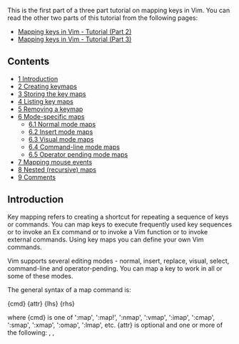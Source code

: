 This is the first part of a three part tutorial on mapping keys in Vim. You can read the other two parts of this tutorial from the following pages:

- [Mapping keys in Vim - Tutorial (Part 2)](https://vim.fandom.com/wiki/Mapping_keys_in_Vim_-_Tutorial_(Part_2) "Mapping keys in Vim - Tutorial (Part 2)")
- [Mapping keys in Vim - Tutorial (Part 3)](https://vim.fandom.com/wiki/Mapping_keys_in_Vim_-_Tutorial_(Part_3) "Mapping keys in Vim - Tutorial (Part 3)")

  

## Contents

- [1 Introduction](https://vim.fandom.com/wiki/Mapping_keys_in_Vim_-_Tutorial_(Part_1)#Introduction)
- [2 Creating keymaps](https://vim.fandom.com/wiki/Mapping_keys_in_Vim_-_Tutorial_(Part_1)#Creating_keymaps)
- [3 Storing the key maps](https://vim.fandom.com/wiki/Mapping_keys_in_Vim_-_Tutorial_(Part_1)#Storing_the_key_maps)
- [4 Listing key maps](https://vim.fandom.com/wiki/Mapping_keys_in_Vim_-_Tutorial_(Part_1)#Listing_key_maps)
- [5 Removing a keymap](https://vim.fandom.com/wiki/Mapping_keys_in_Vim_-_Tutorial_(Part_1)#Removing_a_keymap)
- [6 Mode-specific maps](https://vim.fandom.com/wiki/Mapping_keys_in_Vim_-_Tutorial_(Part_1)#Mode-specific_maps)
    - [6.1 Normal mode maps](https://vim.fandom.com/wiki/Mapping_keys_in_Vim_-_Tutorial_(Part_1)#Normal_mode_maps)
    - [6.2 Insert mode maps](https://vim.fandom.com/wiki/Mapping_keys_in_Vim_-_Tutorial_(Part_1)#Insert_mode_maps)
    - [6.3 Visual mode maps](https://vim.fandom.com/wiki/Mapping_keys_in_Vim_-_Tutorial_(Part_1)#Visual_mode_maps)
    - [6.4 Command-line mode maps](https://vim.fandom.com/wiki/Mapping_keys_in_Vim_-_Tutorial_(Part_1)#Command-line_mode_maps)
    - [6.5 Operator pending mode maps](https://vim.fandom.com/wiki/Mapping_keys_in_Vim_-_Tutorial_(Part_1)#Operator_pending_mode_maps)
- [7 Mapping mouse events](https://vim.fandom.com/wiki/Mapping_keys_in_Vim_-_Tutorial_(Part_1)#Mapping_mouse_events)
- [8 Nested (recursive) maps](https://vim.fandom.com/wiki/Mapping_keys_in_Vim_-_Tutorial_(Part_1)#Nested_(recursive)_maps)
- [9 Comments](https://vim.fandom.com/wiki/Mapping_keys_in_Vim_-_Tutorial_(Part_1)#Comments)

## Introduction[](https://vim.fandom.com/wiki/Mapping_keys_in_Vim_-_Tutorial_(Part_1)?veaction=edit&section=1 "Edit section: Introduction")

Key mapping refers to creating a shortcut for repeating a sequence of keys or commands. You can map keys to execute frequently used key sequences or to invoke an Ex command or to invoke a Vim function or to invoke external commands. Using key maps you can define your own Vim commands.

Vim supports several editing modes - normal, insert, replace, visual, select, command-line and operator-pending. You can map a key to work in all or some of these modes.

The general syntax of a map command is:

{cmd} {attr} {lhs} {rhs}

where
{cmd}  is one of ':map', ':map!', ':nmap', ':vmap', ':imap',
       ':cmap', ':smap', ':xmap', ':omap', ':lmap', etc.
{attr} is optional and one or more of the following: <buffer>, <silent>,
       <expr> <script>, <unique> and <special>.
       More than one attribute can be specified to a map.
{lhs}  left hand side, is a sequence of one or more keys that you will use
       in your new shortcut.
{rhs}  right hand side, is the sequence of keys that the {lhs} shortcut keys
       will execute when entered.

Examples:

map <F2> :echo 'Current time is ' . strftime('%c')<CR>
map! <F3> <C-R>=strftime('%c')<CR>
nnoremap <silent> <F2> :lchdir %:p:h<CR>:pwd<CR>

The first step in creating a map is to decide the sequence of keys the mapping will run. When you invoke a map, Vim will execute the sequence of keys as though you entered it from the keyboard. You can test the keys for your mapping by manually entering the key sequence and verifying that it performs the desired operation.

The second step is to decide the editing mode (insert mode, visual mode, command-line mode, normal mode, etc.) in which the map should work. Instead of creating a map that works in all the modes, it is better to define the map that works only in selected modes.

The third step is to find an unused key sequence that can be used to invoke the map. You can invoke a map using either a single key or a sequence of keys. [:help map-which-keys](http://vimdoc.sourceforge.net/cgi-bin/help?tag=map-which-keys)

The above steps are explained in more detail in the following sections.

  

## Creating keymaps[](https://vim.fandom.com/wiki/Mapping_keys_in_Vim_-_Tutorial_(Part_1)?veaction=edit&section=2 "Edit section: Creating keymaps")

To map a sequence of keys to execute another sequence of keys, use the ':map' command.

For example, the following command maps the <F2> key to display the current date and time.

:map <F2> :echo 'Current time is ' . strftime('%c')<CR>

The following command maps the <F3> key to insert the current date and time in the current buffer:

:map! <F3> <C-R>=strftime('%c')<CR>

The ':map' command creates a key map that works in normal, visual, select and operator pending modes. The ':map!' command creates a key map that works in insert and command-line mode.

A better alternative than using the 'map' and 'map!' commands is to use mode-specific map commands which are described in later sections.

## Storing the key maps[](https://vim.fandom.com/wiki/Mapping_keys_in_Vim_-_Tutorial_(Part_1)?veaction=edit&section=3 "Edit section: Storing the key maps")

If you want to map a key for only one Vim session temporarily, then you don't need to save the map command in a file. When you quit that Vim instance, the temporary map definition will be lost.

If you want to restore the key maps across Vim instances, you need to save the map definition command in a file.

One place to store the map commands is the $HOME/.vimrc or $HOME/_vimrc or $VIM/_vimrc file. If you have filetype specific key maps, then you can store them in the filetype specific plugin files. The key maps defined by Vim plugins are stored in the plugin or script file itself.

When adding the map commands to a file, there is no need to prefix the commands with the ':' character.

  

## Listing key maps[](https://vim.fandom.com/wiki/Mapping_keys_in_Vim_-_Tutorial_(Part_1)?veaction=edit&section=4 "Edit section: Listing key maps")

You can display a list of existing key maps using the following commands without any arguments:

:map
:map!

The first command displays the maps that work in normal, visual and select and operator pending mode. The second command displays the maps that work in insert and command-line mode.

To display the mode specific maps, prefix the ':map' command with the letter representing the mode.

:nmap - Display normal mode maps
:imap - Display insert mode maps
:vmap - Display visual and select mode maps
:smap - Display select mode maps
:xmap - Display visual mode maps
:cmap - Display command-line mode maps
:omap - Display operator pending mode maps

Example:

:nmap
n  <C-W>*      * <C-W><C-S>*
n  <C-W>#      * <C-W><C-S>#
n  <F2>        * :lchdir %:p:h<CR>:pwd<CR>

In the output of the above commands, the first column indicates the mode in which the map works. You can interpret the first column character using the following table:

n  Normal mode map. Defined using ':nmap' or ':nnoremap'.
i  Insert mode map. Defined using ':imap' or ':inoremap'.
v  Visual and select mode map. Defined using ':vmap' or ':vnoremap'.
x  Visual mode map. Defined using ':xmap' or ':xnoremap'.
s  Select mode map. Defined using ':smap' or ':snoremap'.
c  Command-line mode map. Defined using ':cmap' or ':cnoremap'.
o  Operator pending mode map. Defined using ':omap' or ':onoremap'.

<Space>  Normal, Visual and operator pending mode map. Defined using
         ':map' or ':noremap'.
!  Insert and command-line mode map. Defined using 'map!' or
   'noremap!'.

The following characters may be displayed before the {rhs} of the map:

*  The {rhs} of the map is not re-mappable. Defined using the
   ':noremap' or ':nnoremap' or ':inoremap', etc. commands.
&  Only script local mappings are re-mappable in the {rhs} of the
   map. The map command has the <script> attribute.
@  A buffer local map command with the <buffer> attribute.

To display all the key maps that start with a particular key sequence, enter the key sequence in the above commands. For example, the following command displays all the normal mode maps that start with 'g'.

:nmap g

To display all the buffer-local maps for the current buffer, use the following commands:

:map <buffer>
:map! <buffer>

Typically the output of the above commands will span several pages. You can use the following set of commands to redirect the output to the vim_maps.txt file:

:redir! > vim_maps.txt
:map
:map!
:redir END

## Removing a keymap[](https://vim.fandom.com/wiki/Mapping_keys_in_Vim_-_Tutorial_(Part_1)?veaction=edit&section=5 "Edit section: Removing a keymap")

To permanently remove a map, you first need to locate the place where it is defined by using the ':verbose map {lhs}' command (replace {lhs} with the mapped key sequence). If the map is defined in the .vimrc or _vimrc file or in one of the files in the vimfiles or .vim directory, then you can edit the file to remove the map.

Another approach is to use the ':unmap' and ':unmap!' commands to remove the map. For example, to remove the map for the <F8> key, you can use the following commands:

:unmap <F8>
:unmap! <F8>

Note that after a key is unmapped using the ':unmap' command, it can be mapped again later. Also you cannot unmap a key used by one of the Vim internal commands. Instead you have to map it to <Nop> to disable its functionality. If you are trying to disable a key map defined by a plugin, make sure the unmap command is executed after the key map is defined by the plugin. To do this in .vimrc, use autocmd:

autocmd VimEnter * unmap! <F8>

Filetype plugins can be a little tricky, because they can redefine mappings any time you open a file of a certain type. You can just use a different autocmd event for this, e.g.:

autocmd FileType python unmap! <F8>

Or, you can place the unmap command in the appropriate after directory. [:help after-directory](http://vimdoc.sourceforge.net/cgi-bin/help?tag=after-directory).

You can remove a mode-specific map by using the mode specific unmap command. The mode-specific unmap commands are listed below:

nunmap - Unmap a normal mode map
vunmap - Unmap a visual and select mode map
xunmap - Unmap a visual mode map
sunmap - Unmap a select mode map
iunmap - Unmap an insert and replace mode map
cunmap - Unmap a command-line mode map
ounmap - Unmap an operator pending mode map

Note that in the above unmap commands, if a space character is present at the end of the unmapped key sequence, then the command will fail. For example, the following unmap command will fail (replace <Space> with a space character):

:nnoremap <F2> :ls<CR>
:nunmap <F2><Space>

To map a key in only a selected set of modes, you can use the ':map' and ':map!' commands and then unmap them using the mode specific unmap commands in a few modes. For example, to map a key in normal and visual mode but not in operator-pending mode, you can use the following commands:

:map <F6> ....
:ounmap <F6>

To clear all the mappings for a particular mode, you can use the ':mapclear' command. The mode-specific map clear commands are listed below:

mapclear  - Clear all normal, visual, select and operating pending
            mode maps
mapclear! - Clear all insert and command-line mode maps
nmapclear - Clear all normal mode maps
vmapclear - Clear all visual and select mode maps
xmapclear - Clear all visual mode maps
smapclear - Clear all select mode maps
imapclear - Clear all insert mode maps
cmapclear - Clear all command-line mode maps
omapclear - Clear all operating pending mode maps

## Mode-specific maps[](https://vim.fandom.com/wiki/Mapping_keys_in_Vim_-_Tutorial_(Part_1)?veaction=edit&section=6 "Edit section: Mode-specific maps")

Vim supports creating keymaps that work only in specific editing modes. You can create keymaps that work only in normal, insert, visual, select, command and operator pending modes. The following table lists the various map commands and their corresponding editing mode:

Commands                        Mode
--------                        ----
nmap, nnoremap, nunmap          Normal mode
imap, inoremap, iunmap          Insert and Replace mode
vmap, vnoremap, vunmap          Visual and Select mode
xmap, xnoremap, xunmap          Visual mode
smap, snoremap, sunmap          Select mode
cmap, cnoremap, cunmap          Command-line mode
omap, onoremap, ounmap          Operator pending mode

Note that the language specific mappings defined using the ':lmap' and ':lnoremap' commands are not discussed here. For more information about this refer to the Vim help.

### Normal mode maps[](https://vim.fandom.com/wiki/Mapping_keys_in_Vim_-_Tutorial_(Part_1)?veaction=edit&section=7 "Edit section: Normal mode maps")

To map keys that work only in the normal mode, use the ':nmap' or ':nnoremap' command. The 'n' in ':nmap' and ':nnoremap' denotes normal mode.

For example, the following command maps the <F5> key to search for the keyword under the cursor in the current directory using the 'grep' command:

:nnoremap <F5> :grep <C-R><C-W> *<CR>

Examples:

The following commands map the 'j' key to execute 'gj' and the 'k' key to execute 'gk'. These are useful for moving between long wrapped lines.

:nnoremap k gk
:nnoremap j gj

The following command maps ',b' to display the buffer list and invoke the ':buffer' command. You can enter the desired buffer number and hit <Enter> to edit the buffer.

:nnoremap ,b :ls<CR>:buffer<Space>

In the above command, you can enter <Space> at the end of the map command either literally or by pressing the space bar.

To display the currently defined normal mode maps, use the ':nmap' command without any argument:

:nmap

To remove a keymap from normal mode, use the ':nunmap' command. For example, the following command removes the map for the <F9> key from normal mode:

:nunmap <F9>

If you invoke an Ex command from a map, you have to add a <CR> or <Enter> or <Return> at the end of the Ex command to execute the command. Otherwise the command will not be executed. For example:

:nnoremap <F3> :ls

With the above map, if you use <F3> in normal mode, you will be left in the ':' command-line after the text 'ls'. To execute the command, you have to use <CR> at the end of the command:

:nnoremap <F3> :ls<CR>

Now, when you press <F3>, the 'ls' Ex command will be executed.

From a normal mode map, you can get the keyword under the cursor using the expand('<cword>') function or using the <C-R><C-W> command. For example, the following two map commands provide the same functionality:

:nnoremap ,s :exe 'grep ' . expand('<cword>') . ' *'<CR>
:nnoremap ,s :grep <C-R><C-W> *<CR>

### Insert mode maps[](https://vim.fandom.com/wiki/Mapping_keys_in_Vim_-_Tutorial_(Part_1)?veaction=edit&section=8 "Edit section: Insert mode maps")

To map keys that work only in the insert and replace modes, use the 'imap' or 'inoremap' command.

Example: The following command maps <F2> to insert the directory name of the current buffer:

:inoremap <F2> <C-R>=expand('%:p:h')<CR>

To display the currently defined insert mode maps, use the 'imap' command without any argument:

:imap

To remove a keymap from insert mode, use the ':iunmap' command. For example, the following command removes the insert mode map for <F2>.

:iunmap <F2>

As printable keys insert a character in the current buffer in insert mode, you should use non-printable keys to create insert mode maps. Some examples for non-printable keys include the function keys <F2>, keys prefixed with the Ctrl or Alt key.

Alternatively, you can map keys that you're just not likely to need to insert, such as two capital letters in a row. This can be an attractive option for [quick insert-mode access to common normal-mode commands](https://vim.fandom.com/wiki/Quick_command_in_insert_mode "Quick command in insert mode").

To execute Vim normal mode commands from an insert mode map, you have to go from insert mode to normal mode. But after executing the map, you may want to restore the mode back to insert mode. To do this, you can use the <CTRL-O> insert-mode key which temporarily goes to normal-mode for one normal mode command and then comes back to insert mode. For example, to call the Vim function MyVimFunc() from insert mode, you can use the following map command:

:inoremap <F5> <C-O>:call MyVimFunc()<CR>

One caveat with using the <C-O> command is that if the cursor is after the last character in a line in insert mode, then <C-O> moves the cursor one character to the left after executing the map. If you don't want this, then you can use the <C-\><C-O> command, which doesn't move the cursor. But now the cursor may be placed on a character beyond the end of a line. The above map command is modified to use the <C-\><C-O> key:

:inoremap <F5> <C-\><C-O>:call MyVimFunc()<CR>

Both the <C-O> and <C-\><C-O> commands create a new undo point, i.e. you can undo the text inserted before and after typing these commands separately.

Another alternative for going from insert mode to normal mode is to use the <Esc> key. But it is preferable to use the <C-O> or <C-\><C-O> command for this.

If you press <Esc> in normal mode to make sure you are in normal mode, then you will hear the error beep sound. Instead, you can use the CTRL-\ CTRL-N command to go to normal mode. If you are already in normal mode, this command will not result in the error bell. This command can be used from a map to go to normal mode.

After executing the normal mode commands from an insert mode map, if the cursor position was moved by the map and no new text was inserted by the commands invoked, then you can use the gi command to restart the insert mode from the previous position where the insert mode was last stopped.

You can insert the result of a Vim expression in insert mode using the <C-R>= command. For example, the following command creates an insert mode map command that inserts the current directory:

:inoremap <F2> <C-R>=expand('%:p:h')<CR>

If you don't want to insert anything then you can return an empty string from the expression. For example, you can invoke a function from the insert mode map to perform some operation but return an empty string from the function.

The <C-R>= command doesn't create a new undo point. You can also call Vim functions using the <C-R>= command:

:inoremap <F2> <C-R>=MyVimFunc()<CR>

If the return value of MyVimFunc() is to be ignored and not entered after its call, a ternary operator trick may be used:

:inoremap <F2> <C-R>=MyVimFunc()?'':''<CR>

This will return an empty string, independent of what MyVimFunc() returns.

When Vim parses a string in a map command, the \<...> sequence of characters is replaced by the corresponding control character. For example, let us say in insert mode you want the down arrow key to execute <C-N> when the insert complete popup menu is displayed. Otherwise, you want the down arrow key to move the cursor one line down. You can try the following command (which doesn't work):

:inoremap <Down> <C-R>=pumvisible() ? '\<C-N>' : '\<Down>'<CR>

When parsing the above command, Vim replaces <C-N> and <Down> with the corresponding control characters. When you press the down arrow in insert mode, as there are control characters in the expression now, the command will fail.

To fix this, you should escape the '<' character, so that Vim will not replace '\<C-N>' with the control character when parsing the command. The following command works:

:inoremap <Down> <C-R>=pumvisible() ? '\<lt>C-N>' : '\<lt>Down>'<CR>

With the above command, Vim will use the control character only when the map is invoked and not when the above command is parsed.

To insert a template you should use a Vim abbreviation instead of a insert mode map. For more information about abbreviations refer to the Vim help.

Note that if the 'paste' option is set, then insert mode maps are disabled.

### Visual mode maps[](https://vim.fandom.com/wiki/Mapping_keys_in_Vim_-_Tutorial_(Part_1)?veaction=edit&section=9 "Edit section: Visual mode maps")

To map keys that work only in visual mode, use the ':vmap' or ':vnoremap' commands. These maps are invoked when you press the mapped keys after visually selecting a range of characters.

For example, the following command maps the g/ key sequence to search for the visually selected sequence of characters:

:vnoremap g/ y/<C-R>"<CR>

Another visual mode map example to add single quotes around a selected block of text:

:vnoremap qq <Esc>`>a'<Esc>`<i'<Esc>

To display all the currently defined visual mode maps, use the ':vmap' command without any arguments:

:vmap

To remove a visual mode map, use the ":vunmap" command. For example, the following command removes the visual mode map for g/:

:vunmap g/

From a visual mode map, you can either perform a text editing operation on the selected characters or add/remove characters at the beginning and/or end of the selected region or pass the selected text to some other internal/external command.

The '< Vim mark represents the first _line_ of a visual region and the '> mark represents the last _line_ of the visual region. The similar `< mark represents the beginning _character position_ of the visual region and the `> mark represents the ending _character position_ of the visual region. You can use these marks in your map to perform operation at the beginning and end of the visual region. If the map is invoked from visual mode, then these marks will refer to the beginning and end of the previous selection and not to the current selected region.

If you want to use the visually selected text in your map, then you can yank the text and then use it in your map. You can either yank the text to a register or use the unnamed (") register. For example, the following command maps the g/ key sequence to search for the visually selected text:

:vnoremap g/ y/<C-R>"<CR>

Another approach is to use the above described marks and get the text in the region from the buffer using the getline() function.

To execute an Ex command from a visual mode map, you have to first enter the command-line mode using the ':' character. After visually selecting a sequence of characters, when you press ':' to execute a Vim Ex command, Vim automatically inserts the visual block begin ('<') and end ('>') marks. If you invoke an Ex command with this range, then the command is executed for every line in this range. This may be undesirable. For example, if you invoke a Vim function, then the function will be executed separately for each line in the range (unless the function is defined with the '-range' attribute). To remove the visual block start and end marks, use the <C-U> command, which removes all the characters between the start of the line and the current cursor position, at the beginning of your map. For example,

:vnoremap <F2> :<C-U>call MyVimFunc()<CR>

When you enter a mapped key sequence in character-wise or line-wise or block-wise visual mode, the same visual map is invoked. You can use the visualmode() function in your map to differentiate between these modes. For example, the following code maps the <F5> keys in visual mode to invoke the MyFunc() function. The MyFunc() function uses the visualmode() function to distinguish between the visual modes.

vnoremap <silent> <F5> :<C-U>call MyFunc()<CR>
function! MyFunc()
    let m = visualmode()
    if m ==# 'v'
        echo 'character-wise visual'
    elseif m == 'V'
        echo 'line-wise visual'
    elseif m == "\<C-V>"
        echo 'block-wise visual'
    endif
endfunction

Note that we use ==# for the initial comparison instead of ==. This is because ==# will always make a case-sensitive comparison, whereas == will consider 'v' and 'V' to be the same if the ignorecase option has been set.

When you enter the command mode using ':' in visual mode, the visual mode is stopped. If you want to re-enter the visual mode from a function invoked from a map, you can use the gv command:

vnoremap <silent> <F5> :<C-U>call MyFunc()<CR>
function! MyFunc()
    normal! gv
endfunction

The maps created with the ":vmap" and ":vnoremap" commands work in both Visual mode and Select mode. When a map is invoked in select mode, Vim temporarily switches to visual mode before executing the map and at the end of the map, switches back to select mode. So the map behaves the same in visual and select mode.

To create a map that works only in Visual mode and not in Select mode use the ":xmap" and ":xnoremap" commands. All the other descriptions for the ":vmap" and ":vnoremap" commands also apply to the ":xmap" and ":xnoremap" commands.

To create a map that works only in Select mode and not in Visual mode use the ":smap" and ":snoremap" commands.

### Command-line mode maps[](https://vim.fandom.com/wiki/Mapping_keys_in_Vim_-_Tutorial_(Part_1)?veaction=edit&section=10 "Edit section: Command-line mode maps")

To map keys to work only in the command-line mode, use the "cmap" or ":cnoremap" commands.

The command-line mode map works in the following command prompts:

:    Ex command prompt
/    Forward search prompt
?    Backward search prompt
>    Debug prompt
@    input() prompt
-    :insert and :append prompts.

You can distinguish between the above prompts using the getcmdtype() function in your map. Example:

:cnoremap <F8> <C-R>=MyFunc()<CR>
function! MyFunc()
    let cmdtype = getcmdtype()
    if cmdtype == ':'
        " Perform Ex command map action
    elseif cmdtype == '/' || cmdtype == '?'
        " Perform search prompt map action
    elseif cmdtype == '@'
        " Perform input() prompt map action
    else
        " Perform other command-line prompt action
    endif
endfunction

To invoke functions from a command-line map, you have to use the '<C-R>=' command or the 'CTRL-\ e' command. An example map that shows this is below:

:cnoremap <C-F6> <C-R>=Somefunc()<CR>
:cnoremap <C-F6> <C-\>eSomefunc()<CR>

The <C-R>= command inserts the value returned by the invoked function at the current location in the command-line. The <C-\>e command replaces the entire command-line with the value returned by the invoked function.

The <C-R>= and <C-\>e commands cannot be used in the prompt for getting an expression (represented by =). For example, to insert the value of the Vim variable 'abc' in the command line, you can use <C-R>=abc<CR> command. In the prompt where you enter the variable name, you cannot again use <C-R>= and <C-\>e. To do this use the <expr> attribute to the map command as explained below.

Another way to invoke a function from a command-line mode map is to use the <expr> attribute as shown below:

:cnoremap <expr> <C-F6> Cmdfunc()

Using the above map, the value returned by Cmdfunc() is inserted at the current location in the command-line.

In the function invoked by the <C-R>= and <C-\>e commands and <expr> attribute, you can use the getcmdpos() function to get the current position of the cursor in the command. You can use the setcmdpos() function to change the location of the cursor in the command-line. You can use the getcmdline() function to get the current command-line.

It is preferable to use a non-printable control character for invoking a command-line mode map. Otherwise, the map may interfere with the printable characters used in the Vim Ex commands.

Note that if the 'paste' option is set, then command-line mode maps are disabled.

### Operator pending mode maps[](https://vim.fandom.com/wiki/Mapping_keys_in_Vim_-_Tutorial_(Part_1)?veaction=edit&section=11 "Edit section: Operator pending mode maps")

You can create maps that work only when waiting for a motion command from an operator command. For example, the yank command 'y' yanks the text that is selected by the motion that follows the command. To yank the current line and the two following lines of text, you can use the command 'y2j'. After pressing 'y', Vim waits for you to enter the motion command. The operator pending maps can be used here. The operator pending mode maps can be used to define your own text objects.

Operator pending commands are defined using the ":omap" and ":onoremap" commands.

For example, the following command creates an operator pending map for <F6> to select the current inner block defined by "{" and "}".

:onoremap <F6> iB

You can now yank an inner block using the y<F6> command, delete an inner block using the d<F6> command, etc.

To change the starting location of the operator from a operator-pending mode map, you can start visual mode and select the desired range of characters. One disadvantage in starting visual mode is that the previous visual region will be lost.

## Mapping mouse events[](https://vim.fandom.com/wiki/Mapping_keys_in_Vim_-_Tutorial_(Part_1)?veaction=edit&section=12 "Edit section: Mapping mouse events")

You can map mouse events similar to mapping keys to perform some action. The following mouse events can be mapped:

<LeftMouse>     - Left mouse button press
<RightMouse>    - Right mouse button press
<MiddleMouse>   - Middle mouse button press
<LeftRelease>   - Left mouse button release
<RightRelease>  - Right mouse button release
<MiddleRelease> - Middle mouse button release
<LeftDrag>      - Mouse drag while Left mouse button is pressed
<RightDrag>     - Mouse drag while Right mouse button is pressed
<MiddleDrag>    - Mouse drag while Middle mouse button is pressed
<2-LeftMouse>   - Left mouse button double-click
<2-RightMouse>  - Right mouse button double-click
<3-LeftMouse>   - Left mouse button triple-click
<3-RightMouse>  - Right mouse button triple-click
<4-LeftMouse>   - Left mouse button quadruple-click
<4-RightMouse>  - Right mouse button quadruple-click
<X1Mouse>       - X1 button press
<X2Mouse>       - X2 button press
<X1Release>     - X1 button release
<X2Release>     - X2 button release
<X1Drag>        - Mouse drag while X1 button is pressed
<X2Drag>        - Mouse drag while X2 button is pressed

Few examples for mapping the above mouse events is given below.

To jump to the tag under the cursor when the tag is double clicked, you can use the following map:

:nnoremap <2-LeftMouse> :exe "tag ". expand("<cword>")<CR>

The above map uses the expand() function to get the keyword under the cursor and then invokes the "tag" command with the current keyword. The "execute" command is used to concatenate the tag command and the output of the expand() function.

To map the X1 and X2 buttons to go forward and backward in the jump list, you can use the following map:

:nnoremap <X1Mouse> <C-O>
:nnoremap <X2Mouse> <C-I>

The above maps use the <C-O> and <C-I> normal mode commands to walk the jump list.

When you paste text using the middle mouse button, the text is pasted at the current cursor position. To paste at the position of the middle mouse button click, you can use the following map:

:nnoremap <MiddleMouse> <LeftMouse><MiddleMouse>

The above map first moves the cursor to the point where the click is made and then invokes the <MiddleMouse> functionality.

If you create a map for one of these mouse events, it overrides the internal default handling of that event by Vim. To pass the event to Vim, so that the default handling is also done, you can use "nnoremap" and specify the event in the {rhs} of the map. For example,

:nnoremap <LeftRelease> <LeftRelease>:call MyFunc()<CR>

With the above map, when the Left mouse button is pressed, the cursor is moved to that location and then the function MyFunc() is called.

You can disable a mouse event, by mapping it to <Nop> If you have a scrollwheel and often accidentally paste text when scrolling text, you can use the following mappings to disable the pasting with the middle mouse button:

:nnoremap <MiddleMouse> <Nop>
:inoremap <MiddleMouse> <Nop>

  

## Nested (recursive) maps[](https://vim.fandom.com/wiki/Mapping_keys_in_Vim_-_Tutorial_(Part_1)?veaction=edit&section=13 "Edit section: Nested (recursive) maps")

When executing a mapped key sequence, if the {lhs} is not a prefix of the {rhs}, then Vim scans and recursively replaces any mapped keys in the {rhs} of the map. This allows you to define nested and recursive mappings. For example, consider the following set of commands:

:map <F2>  :echo 'Current time = ' . strftime('%c')<CR>
:map <F3> <F2>

When you press <F3>, Vim executes the mapped key sequence for <F2> and displays the current time.

Note that Vim recursively checks for mappings on the {rhs} of a map when executing the map and not when defining the map. In the above example, if you redefine the map for <F2> later, then <F3> will execute the new map for <F2>.

If you include the {lhs} of a map in the {rhs}, then you will create an infinitely recursive key map. For example, the following insert mode map command creates an infinitely recursive map:

:imap ab xyzab

With the above map, when you enter "ab" in insert mode, it is replaced with "xyz" followed by "ab" which is replaced by "xyz" and so on. You can interrupt the recursive map by pressing CTRL-C.

Vim will recursively replace the mapped key sequence in the {rhs} of a map till it encounters an error. This can be used to create a recursive map that stops on error. For example, the following command creates a map for \s to replace "emacs" with "vi" in all the files in the argument list:

:nmap \s  :%s/emacs/vi/g \| update \| n<CR>\s

The "\s" at the end of the {rhs} in the map creates a recursive map. The recursive map will stop when it reaches the last file in the argument list as the "n" command will fail.

If the {rhs} of a map begins with the {lhs}, then it is not recursively replaced. For example, the following command will not create a recursive map for x:

:nmap x xyz

If you want to invoke other maps from your map, then define your maps using the ":map", ":map!", ":nmap", ":imap", ":vmap", ":cmap", ":xmap", ":smap" and ":omap" commands.

To prevent Vim from recursively replacing the mapped keys in the {rhs} of map, you can set the 'noremap' option. But instead of setting this option, it is preferable to use the 'noremap' command.

You can use the 'noremap' command to execute the {rhs} of a map literally without any map substitutions. For example, consider the following command which visually selects the current paragraph:

:map <F2> vip

If a map is defined for any character sequence in the {rhs}, then the above command will break. For example, consider the following map command which maps 'vi' to invoke 'gg':

:map vi gg

When you invoke <F2>, "vi" in the {rhs} will be replaced with "gg" resulting in an unexpected result. To prevent this from happening, you can use the following map command:

:noremap <F2> vip

Vim has the "noremap" version of the map command for all the mode specific map commands. You can use "nnoremap", "inoremap", "cnoremap", "vnoremap", "snoremap", "xnoremap" and "onoremap". In most of the map commands, it is better to use the "noremap" version of the command to prevent unexpected behavior.

When a key sequence which is mapped using "noremap" is entered at the end of an abbreviation, the abbreviation will not be expanded. For example, the following command creates an insert mode abbreviation for "vi":

:iabbr vi Vi Improved

In insert mode, when you enter "vi" followed by a space or Enter or some other control character, it is replaced with "Vi Improved". If you have the following map command for the <Enter> key:

:inoremap <Enter> <Enter><C-G>u

Now, if you press <Enter> after entering "vi", it will not be expanded to "Vi Improved". You can expand the abbreviation by pressing <Space> or by entering Ctrl-].

To read the second part of this tutorial, visit the [Mapping keys in Vim - Tutorial (Part_2)](https://vim.fandom.com/wiki/Mapping_keys_in_Vim_-_Tutorial_(Part_2) "Mapping keys in Vim - Tutorial (Part 2)") page.

## Comments[](https://vim.fandom.com/wiki/Mapping_keys_in_Vim_-_Tutorial_(Part_1)?veaction=edit&section=14 "Edit section: Comments")

It would be nice to have links to the official documentation (see [Template:Help](https://vim.fandom.com/wiki/Template:Help "Template:Help")).

Long ago we used !map - but I forget how it worked!

Regarding [#Operator pending mode maps](https://vim.fandom.com/wiki/Mapping_keys_in_Vim_-_Tutorial_(Part_1)#Operator_pending_mode_maps), it is actually possible to define custom text object selection o-mappings that change the starting location of the cursor. We must first move the cursor to the start of the selection, then go to visual mode, and finally move the cursor to the end of the selection. See for instance:

- [Indent text object](https://vim.fandom.com/wiki/Indent_text_object "Indent text object")
- [Creating new text objects](https://vim.fandom.com/wiki/Creating_new_text_objects "Creating new text objects")
- the thread about [Text object selection for function parameters](http://groups.google.com/group/vim_use/browse_frm/thread/94a43931e9e999c3/5b7fd13c4a2c8cae) on Vim mailing list.
- In the mouse section, it would be nice to mention if mouse scroll wheel events can be mapped

Very useful, thanks!


# Mapping keys in Vim - Tutorial (Part 2)
## Finding unused keys

_Further information: [Unused keys](https://vim.fandom.com/wiki/Unused_keys "Unused keys")_

In your private maps you should use key sequences that are not used by Vim and by other Vim plugins. [:help map-which-keys](http://vimdoc.sourceforge.net/cgi-bin/help?tag=map-which-keys)

Many of the key sequences that you can enter from the keyboard are used by Vim to implement the various internal commands. If you use a key sequence in your map that is already used by Vim, then you will not be able to use the functionality provided by Vim for that key sequence. To get a list of the key sequences used by Vim, read the following help topic:

:help index.txt

If you don't use some Vim functionality invoked by a particular key sequence or you have an alternate key sequence to use that functionality then you can use that key sequence in your maps.

Some of the key sequences may be used by the existing Vim scripts and plugins. To display the list of keys that are currently mapped, use the following commands:

:map
:map!

To determine the script or plugin that defines a map for a key sequence, use the following command.

:verbose map <key>

In the above command, replace <key> with the desired key sequence. For example, to list all the locations where maps beginning with "," are defined, use the following command:

:verbose map ,

Try to use an unused key sequence in your maps. Typically, the <F2>, <F3>, ... etc function keys are unused. The function keys in combination with Control, Alt and Shift can also be used. But some of the key combinations may not work in all the terminal emulators. Most of the key combinations should work in GUI Vim.

You can also prefix the desired key sequence with a backslash (\) or comma (,) or underscore (_), etc. and use that in your maps.

Note that you cannot map the Shift or Alt or Ctrl keys alone as they are key modifiers. You have to combine these key modifiers with other keys to create a map.

You should not use a frequently used Vim key sequence at the start of your maps. For example, you should not start your normal mode map key sequence with "j" or "k" or "l" or "h". These keys are used for moving the cursor in normal mode. If you use any of these keys at the beginning of your maps, then you will observe a delay when you enter a single "j" or "k" or "l" or "h".

## Key notation

When defining a map command, you can enter printable characters like 'a', 'V', etc. literally. You can enter non-printable control characters (like Ctrl-G, Alt-U, Ctrl-Shift-F2, F2, etc.) in several different ways.

You can enter a non-printable control character in a map command by preceding it with CTRL-V. For example, to map the Ctrl-K key to display the buffer list, you can use the following map command:

:map <press Ctrl-V><press Ctrl-K> :ls<press Ctrl-V><press Enter>

The Ctrl-V key sequence is used to escape the following control character.

The following table shows the mapping between some of the keys on the keyboard and the equivalent Ctrl-key combination:

Ctrl-I      Tab
Ctrl-[      Esc
Ctrl-M      Enter
Ctrl-H      Backspace

If you use one of the Ctrl-key combination in the above table in a map, the map also applies to the corresponding key. Both the keys produce the same key scan code. For example, if you create a map for CTRL-I, then you can invoke the map by pressing Ctrl-I or the Tab key.

On Unix like systems, the Ctrl-S and Ctrl-Q keys may be used for terminal flow control. If you map these keys in Vim, then when you invoke them, Vim will not receive these key sequences. To use these keys in Vim, you have to change the flow control characters used by the terminal using the 'stty start' and stty stop' commands to some other character or disable the terminal flow control using the following command:

$ stty -ixon

Similarly, Ctrl-Z is used to suspend Vim on Unix-like systems. To use Ctrl-Z in your maps, you can change the suspend character using the 'stty susp' command.

On MS-Windows, if the mswin.vim file is used, then CTRL-V is mapped to paste text from the clipboard. In this case, you can use CTRL-Q or CTRL+SHIFT+V instead of CTRL-V to escape control characters.

To create a map for the Ctrl-v key, you have to enter it four times:

:imap ^V^V^V^V EscapeCharacter

In the above command to enter a single ^V, you have to press Ctrl and v. When Vim parses the above command, it replaces the ^V^V^V^V sequence with ^V^V (two Ctrl-V characters). When the map is invoked, Vim replaces the two Ctrl-V characters with a single Ctrl-V character.

The Ctrl-J character represents the linefeed and is internally used by Vim to represent the Nul character. You cannot create a map for Ctrl-J by using the following command:

"The following command doesn't work
:imap <press Ctrl-V><press Ctrl-j> Newlinecharacter

You can also enter a control character by pressing Ctrl-V followed by the decimal or octal or hexadecimal value of the character. For example, to enter CTRL-P, you can press Ctrl-V followed by 016 (decimal) or x10 (hexadecimal) or o020.

Instead of entering the control characters directly in a map command as described above, it is preferable to use symbolic key notation for the control characters for readability. Vim supports representing control characters using symbolic notation like <F1>, <C-W>, <C-S-F1>, etc.

To determine the special key code representation that can be used in a map command, in insert mode, press the <CTRL-K> key followed by the key.

A key with the Ctrl key modifier is represented using the <C-key> notation. For example Ctrl-R is represented using <C-R>. A key with the Shift key modifier is represented using the <S-key> notation. For example Shift-F2 is represented using <S-F2>. A key with the Alt key modifier is represented using <A-key> or <M-key> notation. You can combine one or more key modifiers. For example, to represent Ctrl+Shift+F3 you can use <C-S-F3>. Super is represented <D-key> in MacVim and <T-key> in gtk2 gvim. In gvim it doesn't work with all the keys.

The Vim key notation for other special characters is listed below:

<BS>           Backspace
<Tab>          Tab
<CR>           Enter
<Enter>        Enter
<Return>       Enter
<Esc>          Escape
<Space>        Space
<Up>           Up arrow
<Down>         Down arrow
<Left>         Left arrow
<Right>        Right arrow
<F1> - <F12>   Function keys 1 to 12
#1, #2..#9,#0  Function keys F1 to F9, F10
<Insert>       Insert
<Del>          Delete
<Home>         Home
<End>          End
<PageUp>       Page-Up
<PageDown>     Page-Down
<bar>          the '|' character, which otherwise needs to be escaped '\|'

Note that Vim understands only those keys that are supplied by the operating system to Vim. If a particular key sequence is handled by a window manager or is intercepted by the operating system, then Vim will not see that key sequence. Then, you can not use that key sequence in Vim.

To determine whether Vim receives a key sequence, in insert mode press <CTRL-V> followed by the key sequence. If you see some characters in the buffer, then Vim is receiving the entered key sequence.

If the escape sequence received by Vim is not a standard sequence, you can set the sequence to the desired key. For example, let us say <PageUp> is generating a non-standard key sequence in your system. Then you can use the following command:

:set <PageUp>=<type Ctrl-V><type PageUp>

In the above command, the first <PageUp> is inserted literally (8 characters). The argument after = is entered by pressing Ctrl-V followed by the <PageUp> key.

You can also specify a character by its numeric value in a map. A character is represented by <Char-xxx>, where xxx is the value of the character in decimal or octal or hexadecimal.

For example, the key CTRL-P has a value of 16 (decimal). This is represented by <Char-16> (in decimal), <Char-020> (in octal) and <Char-0x10> (in hexadecimal). You can create a map for <CTRL-P> using any one of the following commands:

:nnoremap <C-P> {
:nnoremap <Char-16> {
:nnoremap <Char-020> {
:nnoremap <Char-0x10> {

You can also use the termcap entry for a key in the map. The termcap entries are represented using the format <t_xx> where 'xx' is replaced with the key. You can get a list of termcap keys using the ":set termcap" command. For example, to map F8 you can use <t_F8>:

:nnoremap <t_F8> :make<CR>

But it is preferable to use key notations instead of terminal codes for special keys.

## Supplying a count to a map

To repeat a normal mode Vim command, you can specify a count before the command. For example, to move the cursor 3 lines up, you can use the '3k' command. If you specify a count before a mapped key sequence, the map may not be repated by the specified count.

When a count is entered before invoking a map, the count will be prepended to the key sequence executed for the map. For example, assume you have mapped <F7> to move the cursor by 5 characters to the right:

:nnoremap <F7> 5l

If you invoke the above map with a count of 2 using 2<F7>, the cursor will not be moved 10 characters to the right. Instead, the cursor will be moved 25 characters to the right. This is because the count 2 is prepended to the 5 in the map resulting in 25.

To allow repeating a map by a specified count, you have to define your map using either the '=' expression register, the execute command, or a Vim function.

The '=' expression register allows you to specify an expression for the register contents. To use the expression register in your map, you have to combine that with the '@' operator. The '@' operator executes the contents of a register. If a count is specified before the '@' operator, then it executes the contents of a register by the specified count.

For example, change the above map command to:

:nnoremap <F7> @='5l'<CR>

Now, if you use 2<F7>, the cursor will be moved 10 characters to the right.

Some things to note about using the '=' register in your map. After specifying an expression, you have to use <CR> to end the command-line. If you want to use the escape character in the expression, you have to escape it using CTRL-V. For example, if you want to define a map to add the '#' character at the beginning of the current line, exit the insert mode and move the cursor one line down, you can use the following command:

:nnoremap <F4> @='I#<C-V><Esc>j'<CR>

Now if you press 3<F4>, the 3 lines starting from the current line are prefixed with the '#' character.

In the above map, if you specify a key sequence after the contents of the expression register, then those keys will not be executed by the '@' operator. So the specified count doesn't apply to those keys. For example, in the above map, if you move the 'j' out of the contents of the expression register:

:nnoremap <F4> @='I#<C-V><Esc>'<CR>j

Now, if you execute '3<F4>', three '#' characters will be added to the beginning of the current line and the cursor is moved to the following line.

Another approach, which is useful when mapping to Ex commands, is to build a command string with the concatenate operator '.' and execute this with the 'execute' command. Example:

:nnoremap g<C-T> :<C-U>exe v:count1 . "tag"<CR>

This will map 'g<C-T>' to ':tag' and '5g<C-T>' to ':5tag'.

The v:count1 variable returns 1 if a count is not specified to the last normal mode command. The v:count variable returns 0 if a count is not specified to the last normal mode command/map. In the above map, <C-U> is used to erase the text on the command-line before invoking the function.

A third approach to allow repeating a map is to use a Vim function to define the map. A Vim function can be defined to accept a count and repeat a operation that many number of times. You can use the "range" attribute to define a function that accepts a count.

If you supply a count to a function that doesn't accept a range, then you will get the 'Invalid range' error message. Example:

function! Myfunc()
  " Function that doesn't accept a range
endfunction
:nnoremap _w :call Myfunc()<CR>

If you specify a count to the _w command, then you will see the 'Invalid range' error message.

If you want your map to accept a range, then you have to specify the range attribute when defining the function as shown below:

function! Myfunc() range
  echo 'range = ' . a:firstline . ',' . a:lastline
endfunction
:nnoremap _w :call Myfunc()<CR>

Now you can pass a count to the _w map. The a:firstline and a:lastline variables in the function refer to the starting line number and ending line number of the range supplied to the function. The default is the current line number.

You can also use the internal v:count and v:count1 Vim variables in your function to get the count specified to the last normal mode command or map. Example:

:nnoremap <C-W> :<C-U>call Myfunc()<CR>
function! Myfunc()
  let c = v:count
  " Do something count number of times
endfunction

## Using multiple Ex commands in a map

You can specify multiple Ex commands separated by "|" (bar) in the Ex command line (":"). The "|" is used as the command separator. For example,

:set invignorecase | set ignorecase?

If you specify "|" in the {rhs} of a map, then Vim will treat it as a command separator and only the first command will be part of the map and the subsequent commands will be executed when defining the map. For example,

:nnoremap <F9> :set invignorecase | set ignorecase?<CR>

In the above command, "set ignorecase?" will not be part of the map for <F9>.

You have to escape the "|" by using backslash (\) or by using the <Bar> symbolic notation or by using CTRL-V. The following commands will work:

:nnoremap <F9> :set invignorecase \| set ignorecase?<CR>

:nnoremap <F9> :set invignorecase <Bar> set ignorecase?<CR>
:nnoremap <F9> :set invignorecase <press Ctrl-V>| set ignorecase?<CR>

Some Ex commands use the command that follows them (separated by |) as part of the command itself. For example, the ":global" (or ":g") command repeats the command that follows it for every matched pattern. In the following command,

:g/foo/s/abc/xyz/g | echo 'Completed substitution'

The ":echo" command is repeated for every 'foo' found in the current buffer. To execute the ":echo" command only once after the ":g" command completes, you have to use the ":exe" command.

:exe 'g/foo/s/abc/xyz/ge' | echo 'Completed substitution'

If your map uses one of these commands like ":g" then you have to use ":exe" in your map command.

Another way to invoke multiple Ex commands from a map is to invoke them separately as shown below:

:nnoremap <F9> :set invignorecase<CR>:set ignorecase?<CR>

Ex commands invoked from a map are not added to the command history. You can't recall the individual commands invoked by a map from the command-line.

## Using space characters in a map

If you want to use a space character in the {lhs} of a map command, then you have to use <Space> or escape the space character with CTRL-V (need to use two CTRL-Vs). Example:

nnoremap q<Space> M

The above command creates a normal mode map for the key sequence "q" followed by the space character to move the cursor to the middle of the page.

If you want to use the space character at the beginning of the {rhs} of a map command, then use <Space>. In other places in the {rhs}, you can use the space character by pressing the space bar. Example:

inoremap <C-F4> <Space><Space><Space>

The above command creates an insert mode map for the key sequence CTRL-F4 to enter three space characters.

Note that if you inadvertently use a space character at the end of the {rhs} in a map command, then the map may behave differently. For example, the following command maps the backspace character in normal mode to behave like the 'X' command and delete the character before the cursor:

nnoremap <BS> X

If there is a space character after "X" in the above command, then the map will delete the character before the cursor but leave the cursor at the current location instead of moving it back by one position. You can locate these kinds of errors, by looking at the output of the ":map" command. In the ":map" output, the space character at the end of the {rhs} in a map will be shown as "<Space>".

## Disabling key and mouse events

You can disable key and mouse events by mapping them to the special string "<Nop>". For example, to disable the <F4> key in normal mode, you can use the following command:

:nmap <F4> <Nop>

You can use the mode specific map command to disable a key in a particular mode.

The <Nop> sequence has a special meaning only if it appears by itself in the {rhs} of a map. You cannot use <Nop> with other keys in the {rhs} of a map. For example, the following command will not disable the <F1> key:

:inoremap <F1> <Nop><Nop>

You can disable mouse buttons and mouse events by mapping them to <Nop>. For example to disable the <MiddleMouse> button, you can use the following command:

:imap <MiddleMouse> <Nop>

## Error in mapped key sequences

When executing the key sequences in a key map, if Vim encounters an error, then the map will be aborted and the remaining key sequences will not be executed. You will not see any error message indicating that this has happened. If you have the 'errorbells' or 'visualbell' option set, then you will see the screen flash or hear the audio beep.

For example, consider the following key map that maps <F5> to toggle the case of the first letter of the current word.

nmap <F5> wb~

In most cases the above map will work as desired. But when the cursor is at the last word in the last line of a file, the above map will not work. In the last word of a file, the "w" command will fail and will not move the cursor to the next word. So the remaining part of the map will not be executed.

One way to workaround this problem is to split the command into two parts and execute them using the ":exec" command:

nmap <F5> :exec 'normal w'<Bar>exec 'normal b~'<CR>

## Maps and 'cpoptions' option

The 'cpoptions' Vim option contains many flags that control the compatibility level of Vim with the Vi behavior. To get the current value of the 'cpoptions' option, use the following command:

:set cpoptions?

When Vim is running in Vi-compatible mode, all the possible flags are set in the 'cpoptions' option.

The flags in the 'cpoptions' Vim option affect map definitions and their usage. These flags are described below.

If the flag 'b' is present in 'cpoptions', then a "|" character in a map command is treated as the end of the map command. This means that you cannot use backslash (\) to escape the "|" character in map command definitions.

Example:

:nnoremap <F5> :set invhlsearch \| set hlsearch?<CR>

If the 'b' flag is present in 'cpoptions', then the above map command definition will fail. All the characters after the backslash will not be part of the map.

If the flag 'B' is present in 'cpoptions', then the backslash character is not treated as a special character in map commands. For example, let us say you want to create an insert-mode map for the <F6> key to insert the text "Press <Home> to go to first character". For this, you can try using the following command:

imap <F6> Press <Home> to go to first character

When you press <F6> in the insert mode, the <Home> in the above map will cause Vim to move the cursor to the first character in the line and insert the reminder of the text there. To literally enter the text "<Home>", you need to escape it:

imap <F6> Press \<Home> to go to first character

If the flag 'B' is not present in 'cpoptions', then the above map command will insert the correct text. If the flag 'B' is present, then the backslash character is not treated as a special character and the above map will not insert the correct text. To treat <Home> literally independent of the 'cpoptions' setting, you can use the following command:

imap <F6> Press <lt>Home> to go to first character

In the above command, the notation <lt> is used for "<" in "<Home>".

If the flag 'K' is present in 'cpoptions', then you can cancel the invocation of a map in the middle of the key sequence by pressing <Esc>. For example, let us say you have the following map command:

:nnoremap <F3><F3> :ls<CR>

If the flag 'K' is present, then after entering the first <F3>, you can cancel the map by pressing <Esc>. If the flag 'K' is not present, then if you don't press any key after the first <F3>, Vim will wait for 'timeoutlen' milliseconds before cancelling the map (assuming the 'timeout' option is set).

If the flag 'k' is present in 'cpoptions', then raw key codes are not recognized in map commands. You can enter raw key code in a map command by pressing Ctrl-V followed by a control key. For example, consider the following map command:

nnoremap <press Ctrl-V><press Up arrow> gk

The above command maps the raw key code for the up arrow key to invoke the gk command. If the 'k' flag is not present in 'cpoptions', then the above command will properly work. If the 'k' flag is present in 'cpoptions', then the above map command will not work.

If the flag '<' is present in 'cpoptions', then special keys codes like <Tab>, <C-K>, <F1>, etc. are not recognized in maps. For example, consider the following maps:

:nnoremap <M-Right> <C-W>l
:nnoremap <M-Left> <C-W>h

If the '<' flag is present in 'cpoptions', then the above map commands will not work as the special key codes <M-Right>, <M-Left> and <C-W> will not be recognized.

## Maps and 'paste' option

While pasting text into a Vim buffer, to disable automatic indentation and interpreting mapped key sequences in the inserted text, you can set the 'paste' option. When the 'paste' option is set, mapped key sequences are ignored. By default, the 'paste' option is disabled. If your mapped keys are not working in a buffer, check whether the 'paste' option is set.

## Map attributes

You can modify the behavior of a key map by specifying several attributes in the map command. The supported attributes are <buffer>, <silent>, <special>, <script>, <expr>, and <unique>. You can specify one or more of these attributes in a map command immediately after the map command name.

### Buffer-local maps

When you create a map, the mapped key can be used in all the Vim buffers. To create a map that is applicable only to specific buffers, use the <buffer> attribute to the map command. For example,

:setlocal makeprg=gcc\ -o\ %<
:nnoremap <buffer> <F3> :make<CR>

The above command creates a map to compile the file opened in the current buffer. You can add the above set of commands to a filetype plugin. For example, you can add it to file `~/.vim/after/ftplugin/c.vim` (Unix) or `$HOME/vimfiles/after/ftplugin/c.vim` (Windows)—create any missing directories or files. Now, you can compile a C file in the current buffer, by pressing the <F3> key. When you open a Java file, this command will not be available.

When a buffer is deleted, the buffer local mappings for that buffer are removed. When a buffer is unloaded or hidden, you will not lose the mappings.

When you remove a buffer local map, you have to specify the <buffer> attribute to the ":unmap" or ":mapclear" command. Without the <buffer> attribute you cannot remove the map.

To display all the buffer-local mappings for the current buffer, use the following commands:

:map <buffer>
:map! <buffer>

To display the mode specific buffer-local maps, use the map command for that mode in the above command.

### Silent maps

When a map is invoked, the sequence of keys executed is displayed on the screen. If an Ex command is invoked by the map, then you can see the Ex command at the Vim status line. To silently execute a map, use the <silent> attribute for the map. For example,

:nnoremap <silent> <F2> :lchdir %:p:h<CR>:pwd<CR>

The above command maps the <F2> key to change to the directory of the current file and then display the current directory. When you invoke the above command, due to the <silent> attribute, you will not see the commands that are executed.

If the commands invoked by the map display a message, then those messages will be visible even though <silent> attribute is specified for the map command. For example, in the above command, the current directory displayed by the ":pwd" command will be visible.

### Expression maps

For simple maps, the action to be carried out for a key sequence can be defined without using a Vim function. But for complex maps, it is simpler to use a Vim function to implement the action for the map.

You can use the <expr> attribute to a map command to invoke a Vim function and use the returned value as the key sequence to execute.

For example, the following code creates a normal mode map to change to the directory of the current buffer.

function! ChangeToLocalDir()
  lchdir %:p:h
  return ''
endfunction
nnoremap <expr> _c ChangeToLocalDir()

In this example, the function returns an empty string so the map takes no action other than executing the function.

The <expr> attribute can be used with all the mode specific map commands.

### Special characters in maps

To use non-printable characters using the <> notation like <F5> in a map command, the '<' flag should not be present in the 'cpoptions' option. For example, the following map command will not work:

:set cpo+=<
:inoremap <F7> <C-X><C-N>

In insert mode, if you press <F7>, instead of executing the map, the characters <F7> will be inserted. To prevent this, you can use the <special> map attribute:

:inoremap <special> <F7> <C-X><C-N>

With the <special> map attribute, independent of the 'cpoptions' option setting, Vim will correctly process the <> key codes in the {rhs} of a map command.

[Mapping keys in Vim - Tutorial (Part 3)](https://vim.fandom.com/wiki/Mapping_keys_in_Vim_-_Tutorial_(Part_3) "Mapping keys in Vim - Tutorial (Part 3)")
										  
## Using maps in Vim plugins and scripts

A Vim plugin or script can define new key maps to let the user invoke the commands and functions provided by the plugin. A Vim plugin can also invoke key maps defined by other Vim plugins.

A plugin can choose to map any available key. But to avoid surprising (annoying) the user, it is better not to use the keys that already have pre-defined functionality in Vim.

In a Vim plugin, the ":normal" command is used to execute normal mode commands. For example, the "gqip" normal mode command is used to format a paragraph. To invoke this command from a Vim plugin, the following line can be used:

normal gqip

If any of the keys in "gqip" is mapped, then the mapped key sequence will be executed. This may change the expected behavior of the "gqip" command. To avoid this, add the "!" suffix to the "normal" command:

normal! gqip

With the "!" suffix, the "normal" command executes the built-in functionality provided by Vim for the specified sequence of keys.

To invoke a script local function, defined with the "s:" prefix, from a map, you have to prefix the function name with <SID>. You cannot use the "s:" prefix for the script-local function, as the map will be invoked from outside of the script context.

:inoremap <expr> <C-U> <SID>InsertFunc()

A plugin may map one or more keys to easily invoke the functionality provided by the plugin. In the plugin functions used by these types of maps, it is advisable not to alter user Vim option settings, register contents and marks. Otherwise, the user will be surprised to see that some options are changed after invoking a plugin provided map.

### Map leader

If the key maps provided by all the Vim plugins start with a same key, then it is easier for a user to distinguish between their own key maps and the ones provided by plugins. To facilitate this, Vim provides a special keyword that can be used in a map command.

If the {lhs} key sequence of a map command starts with the string "<Leader>", then Vim replaces it with the key set in the 'mapleader' variable. The default setting for the 'mapleader' variable is backslash ('\'). Note that 'mapleader' is a Vim variable and not a Vim option. The value of this variable can be changed using the 'let' command. For example, to set it to '_' (underscore), you can use the following command in your vimrc file:

let mapleader = "_"

Vim replaces <Leader> with the 'mapleader' value only when defining the map and not when the map is invoked. This means that after several map commands are defined if the 'mapleader' variable is changed, it will not affect the previously defined maps.

For example, consider the following map command defined by a plugin:

nnoremap <Leader>f :call <SID>JumpToFile()<CR>

When defining the above command, Vim replaces <Leader> with the value of the 'mapleader' variable. If the user didn't set the 'mapleader' variable then the above map can be invoked by entering \f. If the user sets the 'mapleader' to a comma (','), then it can be invoked using ,f.

The <Leader> prefix should be used for global mappings (applicable to all buffers) defined by a plugin. For buffer-local mappings, the <LocalLeader> prefix should be used. Vim will replace this with the value set in the 'maplocalleader' variable. The default value for this variable is backslash ('\'). The <LocalLeader> is generally used in mappings defined by a Vim filetype plugin.

The 'mapleader' and 'maplocalleader' variables allow the user to choose different keys as starting keys for global mappings and buffer-local mappings defined by Vim plugins.

### Script maps

If you want to use recursive maps in your map command, but want to use only those keys mapped in your script or plugin, then you can use the <script> attribute in the map definition. For example, consider the following two map commands in a script file:

noremap <SID>(FindTopic) /Topic<CR>
nmap <script> ,dt <SID>(FindTopic)dd

Within the second map command, only the '<SID>(FindTopic)' part is remapped. Without '<script>', 'dd' could be remapped too if someone defined a mapping for it.

If you use the <script> attribute with a ":noremap" command, then the <script> attribute overrides the ":noremap" command. The {rhs} of the map is still scanned for script-local key mappings. But the maps defined outside of the script are not used.

### Unique maps

If you want to make sure that the mapped key is unique and doesn't interfere with other existing mappings, use the <unique> map attribute. This attribute is particularly useful with the maps defined by a Vim plugin. A map definition with the <unique> attribute will fail if the specified key is already mapped.

:nnoremap <unique> \s :set invhlsearch<CR>

The above command will fail, if the user already has a mapping for the "\s" key sequence.

### Use of <Plug>

If you are developing a Vim plugin or script and you want to provide the user with the flexibility of assigning their own key map to invoke a function provided by your script, then you can prefix the map with <Plug>.

For example, let us say a plugin has a function s:VimScriptFn() and the user has to create a map to assign a key to invoke this function. The plugin can provide the following map to simplify this:

noremap <unique> <Plug>ScriptFunc :call <SID>VimScriptFn()<CR>

Note that in the above map command, instead of the typical key sequence for the {lhs} of the map, the <Plug>ScriptFunc text is used. The <Plug> generates a unique key sequence that a user cannot enter from a keyboard. The above map is visible outside of the script where it is defined.

With the above command, the user can assign _p to invoke the script function as shown below:

:nmap _p <Plug>ScriptFunc

### Map related functions

Vim provides built-in functions to check whether a key sequence is mapped or not and to get the mapped key sequence.

### maparg()

To get the {rhs} of a map command from a script or plugin, use the maparg() function. For example, consider the following commands:

:nnoremap <C-F2> 2<C-G>
:let x = maparg("<C-F2>", "n")
:echo x

The variable 'x' will be set to the mapped key sequence "2<C-G>".

The first argument to the maparg() function specifies the key sequence and the second argument specifies the editing mode. The maparg() function checks whether the specified key sequence is mapped in the specified mode and returns the {rhs} of the map if it is defined. If the mode is not specified, then the maparg() function checks for the map in the normal, visual and operator pending modes.

The maparg() function can be used to chain map commands. For example, let us say you want to define a map for <Tab>. But at the same time you don't want to lose the existing map (if any) for <Tab>. Then you can do the following:

:exe 'nnoremap <Tab> ==' . maparg('<Tab>', 'n')

The above command maps <Tab> to invoke the == command and then invoke the existing map for <Tab> in normal mode.

### mapcheck()

To check whether a map is defined for a key sequence, you can use the mapcheck() function. Example:

:echo mapcheck(';g', 'n')

### mode()

In a map command, you can use the mode() Vim function to get the current editing mode. But this function returns 'n' (normal) or 'c (command-line) in most cases. So this function cannot be used reliably from a map command to get the current mode. Instead, you should pass the current mode as an argument to the called function. For example, if you want to use a Vim function Somefunc() in several mode-specific map commands and want to distinguish between the modes in the function, then you can do the following:

:nnoremap _g :call Somefunc('n')<CR>
:inoremap _g <C-O>:call Somefunc('i')<CR>
:vnoremap _g :<C-U>call Somefunc('v')<CR>

### hasmapto()

To check whether a map is defined for a particular key sequence, you can use the hasmapto() function. Note that this function checks for the key sequence in the {rhs} of a map. Example:

if !hasmapto(":grep")
    " Define a mapping to invoke the :grep command
endif

The hasmapto() function checks for the specified key sequence anywhere in the {rhs} of a map (not necessarily at the beginning of the map).

The hasmapto() function also accepts an optional {mode} argument which allows you to check whether a map definition exists in a particular mode.

if !hasmapto(":grep", 'n')
    " Define a normal mode map to invoke :grep
endif

## Comments

Great series, thanks! One question: Suppose I have a plugin that remaps <C-\> and another plugin that calls <C-\><C-o> to execute a normal mode command in an insert mode mapping. The latter plugin assumes that <C-\> has not been remapped. Is there a way to change the second plugin so that it works even if <C-\> is remapped?

noremap, nnoremap...

[79.184.175.155](https://vim.fandom.com/wiki/Special:Contributions/79.184.175.155 "Special:Contributions/79.184.175.155") 13:21, March 12, 2012 (UTC)

The feedkeys() function could be given a mention? The flags 'nt' seem to me a nice sane way to remap keys when swapping them, that (hopefully) won't cause too many unwanted side-effects.